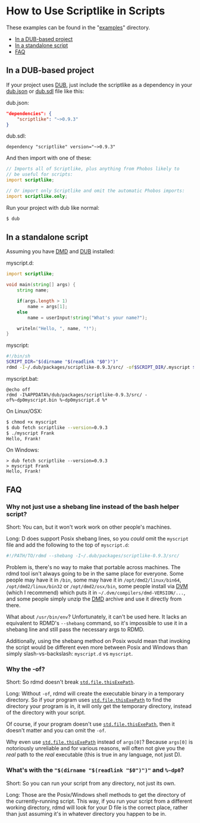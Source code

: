 How to Use Scriptlike in Scripts
================================

These examples can be found in the "[examples](https://github.com/Abscissa/scriptlike/blob/master/examples)" directory.

* [In a DUB-based project](#in-a-dub-based-project)
* [In a standalone script](#in-a-standalone-script)
* [FAQ](#faq)

In a DUB-based project
----------------------
If your project uses [DUB](http://code.dlang.org/getting_started), just include the scriptlike as a dependency in your [dub.json](http://code.dlang.org/package-format?lang=json) or [dub.sdl](http://code.dlang.org/package-format?lang=sdl) file like this:

dub.json:
```json
"dependencies": {
	"scriptlike": "~>0.9.3"
}
```

dub.sdl:
```
dependency "scriptlike" version="~>0.9.3"
```

And then import with one of these:

```d
// Imports all of Scriptlike, plus anything from Phobos likely to
// be useful for scripts:
import scriptlike;

// Or import only Scriptlike and omit the automatic Phobos imports:
import scriptlike.only;
```

Run your project with dub like normal:

```bash
$ dub
```

In a standalone script
----------------------

Assuming you have [DMD](http://dlang.org/download.html#dmd) and [DUB](http://code.dlang.org/download) installed:

myscript.d:
```d
import scriptlike;

void main(string[] args) {
	string name;

	if(args.length > 1)
		name = args[1];
	else
		name = userInput!string("What's your name?");

	writeln("Hello, ", name, "!");
}
```

myscript:
```bash
#!/bin/sh
SCRIPT_DIR="$(dirname "$(readlink "$0")")"
rdmd -I~/.dub/packages/scriptlike-0.9.3/src/ -of$SCRIPT_DIR/.myscript $SCRIPT_DIR/myscript.d "$@"
```

myscript.bat:
```batch
@echo off
rdmd -I%APPDATA%/dub/packages/scriptlike-0.9.3/src/ -of%~dp0myscript.bin %~dp0myscript.d %*
```

On Linux/OSX:
```bash
$ chmod +x myscript
$ dub fetch scriptlike --version=0.9.3
$ ./myscript Frank
Hello, Frank!
```

On Windows:
```batch
> dub fetch scriptlike --version=0.9.3
> myscript Frank
Hello, Frank!
```

FAQ
---

### Why not just use a shebang line instead of the bash helper script?

Short: You can, but it won't work work on other people's machines.

Long: D does support Posix shebang lines, so you *could* omit the `myscript` file and add the following to the top of `myscript.d`:

```bash
#!/PATH/TO/rdmd --shebang -I~/.dub/packages/scriptlike-0.9.3/src/
```

Problem is, there's no way to make that portable across machines. The rdmd tool isn't always going to be in the same place for everyone. Some people may have it in `/bin`, some may have it in `/opt/dmd2/linux/bin64`, `/opt/dmd2/linux/bin32` or `/opt/dmd2/osx/bin`, some people install via [DVM](https://github.com/jacob-carlborg/dvm) (which I recommend) which puts it in `~/.dvm/compilers/dmd-VERSION/...`, and some people simply unzip the [DMD](http://dlang.org/download.html#dmd) archive and use it directly from there.

What about `/usr/bin/env`? Unfortunately, it can't be used here. It lacks an equivalent to RDMD's `--shebang` command, so it's impossible to use it in a shebang line and still pass the necessary args to RDMD.

Additionally, using the shebang method on Posix would mean that invoking the script would be different even more between Posix and Windows than simply slash-vs-backslash: `myscript.d` vs `myscript`.

### Why the -of?

Short: So rdmd doesn't break [```std.file.thisExePath```](dlang.org/phobos/std_file.html#thisExePath).

Long: Without ```-of```, rdmd will create the executable binary in a temporary directory. So if your program uses [```std.file.thisExePath```](dlang.org/phobos/std_file.html#thisExePath) to find the directory your program is in, it will only get the temporary directory, instead of the directory with your script.

Of course, if your program doesn't use [```std.file.thisExePath```](dlang.org/phobos/std_file.html#thisExePath), then it doesn't matter and you can omit the ```-of```.

Why even use [```std.file.thisExePath```](dlang.org/phobos/std_file.html#thisExePath) instead of ```args[0]```? Because ```args[0]``` is notoriously unreliable and for various reasons, will often not give you the *real* path to the *real* executable (this is true in any language, not just D).

### What's with the ```"$(dirname "$(readlink "$0")")"``` and ```%~dp0```?

Short: So you can run your script from any directory, not just its own.

Long: Those are the Posix/Windows shell methods to get the directory of the currently-running script. This way, if you run your script from a different working directory, rdmd will look for your D file is the correct place, rather than just assuming it's in whatever directory you happen to be in.
